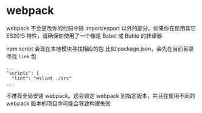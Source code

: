 # webpack

webpack 不会更改你的代码中除 import/export 以外的部分。如果你在使用其它 ES2015 特性，请确保你使用了一个像是 Babel 或 Bublé 的转译器

npm script 会现在本地模块寻找相应的包
比如 package.json，会先在当前目录寻找 `link` 包

```JS
...
"scripts": {
  "lint": "eslint ./src"
...
```

不推荐全局安装 webpack。这会锁定 webpack 到指定版本，并且在使用不同的 webpack 版本的项目中可能会导致构建失败